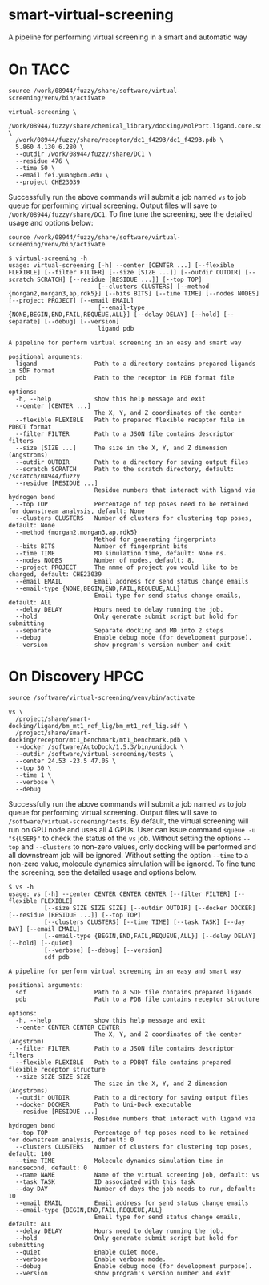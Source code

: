 # smart-virtual-screening

A pipeline for performing virtual screening in a smart and automatic way

# On TACC
```shell
source /work/08944/fuzzy/share/software/virtual-screening/venv/bin/activate

virtual-screening \
  /work/08944/fuzzy/share/chemical_library/docking/MolPort.ligand.core.sdf.gz \
  /work/08944/fuzzy/share/receptor/dc1_f4293/dc1_f4293.pdb \
  5.860 4.130 6.280 \
  --outdir /work/08944/fuzzy/share/DC1 \
  --residue 476 \
  --time 50 \
  --email fei.yuan@bcm.edu \
  --project CHE23039
```

Successfully run the above commands will submit a job named `vs` to job queue for 
performing virtual screening. Output files will save to `/work/08944/fuzzy/share/DC1`. 
To fine tune the screening, see the detailed usage and options below:

```shell
source /work/08944/fuzzy/share/software/virtual-screening/venv/bin/activate

$ virtual-screening -h
usage: virtual-screening [-h] --center [CENTER ...] [--flexible FLEXIBLE] [--filter FILTER] [--size [SIZE ...]] [--outdir OUTDIR] [--scratch SCRATCH] [--residue [RESIDUE ...]] [--top TOP]
                         [--clusters CLUSTERS] [--method {morgan2,morgan3,ap,rdk5}] [--bits BITS] [--time TIME] [--nodes NODES] [--project PROJECT] [--email EMAIL]
                         [--email-type {NONE,BEGIN,END,FAIL,REQUEUE,ALL}] [--delay DELAY] [--hold] [--separate] [--debug] [--version]
                         ligand pdb

A pipeline for perform virtual screening in an easy and smart way

positional arguments:
  ligand                Path to a directory contains prepared ligands in SDF format
  pdb                   Path to the receptor in PDB format file

options:
  -h, --help            show this help message and exit
  --center [CENTER ...]
                        The X, Y, and Z coordinates of the center
  --flexible FLEXIBLE   Path to prepared flexible receptor file in PDBQT format
  --filter FILTER       Path to a JSON file contains descriptor filters
  --size [SIZE ...]     The size in the X, Y, and Z dimension (Angstroms)
  --outdir OUTDIR       Path to a directory for saving output files
  --scratch SCRATCH     Path to the scratch directory, default: /scratch/08944/fuzzy
  --residue [RESIDUE ...]
                        Residue numbers that interact with ligand via hydrogen bond
  --top TOP             Percentage of top poses need to be retained for downstream analysis, default: None
  --clusters CLUSTERS   Number of clusters for clustering top poses, default: None
  --method {morgan2,morgan3,ap,rdk5}
                        Method for generating fingerprints
  --bits BITS           Number of fingerprint bits
  --time TIME           MD simulation time, default: None ns.
  --nodes NODES         Number of nodes, default: 8.
  --project PROJECT     The nmme of project you would like to be charged, default: CHE23039
  --email EMAIL         Email address for send status change emails
  --email-type {NONE,BEGIN,END,FAIL,REQUEUE,ALL}
                        Email type for send status change emails, default: ALL
  --delay DELAY         Hours need to delay running the job.
  --hold                Only generate submit script but hold for submitting
  --separate            Separate docking and MD into 2 steps
  --debug               Enable debug mode (for development purpose).
  --version             show program's version number and exit
```

# On Discovery HPCC
```shell
source /software/virtual-screening/venv/bin/activate

vs \
  /project/share/smart-docking/ligand/bm_mt1_ref_lig/bm_mt1_ref_lig.sdf \
  /project/share/smart-docking/receptor/mt1_benchmark/mt1_benchmark.pdb \
  --docker /software/AutoDock/1.5.3/bin/unidock \
  --outdir /software/virtual-screening/tests \
  --center 24.53 -23.5 47.05 \
  --top 30 \
  --time 1 \
  --verbose \
  --debug
```

Successfully run the above commands will submit a job named `vs` to job queue for 
performing virtual screening. Output files will save to `/software/virtual-screening/tests`. 
By default, the virtual screening will run on GPU node and uses all 4 GPUs. User can issue 
command `squeue -u "${USER}"` to check the status of the `vs` job. Without setting the options 
`--top` and `--clusters` to non-zero values, only docking will be performed and all downstream 
job will be ignored. Without setting the option `--time` to a non-zero value, molecule 
dynamics simulation will be ignored. To fine tune the screening, see the detailed usage 
and options below.

```shell
$ vs -h
usage: vs [-h] --center CENTER CENTER CENTER [--filter FILTER] [--flexible FLEXIBLE] 
          [--size SIZE SIZE SIZE] [--outdir OUTDIR] [--docker DOCKER] [--residue [RESIDUE ...]] [--top TOP] 
          [--clusters CLUSTERS] [--time TIME] [--task TASK] [--day DAY] [--email EMAIL] 
          [--email-type {BEGIN,END,FAIL,REQUEUE,ALL}] [--delay DELAY] [--hold] [--quiet] 
          [--verbose] [--debug] [--version]
          sdf pdb

A pipeline for perform virtual screening in an easy and smart way

positional arguments:
  sdf                   Path to a SDF file contains prepared ligands
  pdb                   Path to a PDB file contains receptor structure

options:
  -h, --help            show this help message and exit
  --center CENTER CENTER CENTER
                        The X, Y, and Z coordinates of the center (Angstrom)
  --filter FILTER       Path to a JSON file contains descriptor filters
  --flexible FLEXIBLE   Path to a PDBQT file contains prepared flexible receptor structure
  --size SIZE SIZE SIZE
                        The size in the X, Y, and Z dimension (Angstroms)
  --outdir OUTDIR       Path to a directory for saving output files
  --docker DOCKER       Path to Uni-Dock executable
  --residue [RESIDUE ...]
                        Residue numbers that interact with ligand via hydrogen bond
  --top TOP             Percentage of top poses need to be retained for downstream analysis, default: 0
  --clusters CLUSTERS   Number of clusters for clustering top poses, default: 100
  --time TIME           Molecule dynamics simulation time in nanosecond, default: 0
  --name NAME           Name of the virtual screening job, default: vs
  --task TASK           ID associated with this task
  --day DAY             Number of days the job needs to run, default: 10
  --email EMAIL         Email address for send status change emails
  --email-type {BEGIN,END,FAIL,REQUEUE,ALL}
                        Email type for send status change emails, default: ALL
  --delay DELAY         Hours need to delay running the job.
  --hold                Only generate submit script but hold for submitting
  --quiet               Enable quiet mode.
  --verbose             Enable verbose mode.
  --debug               Enable debug mode (for development purpose).
  --version             show program's version number and exit
```